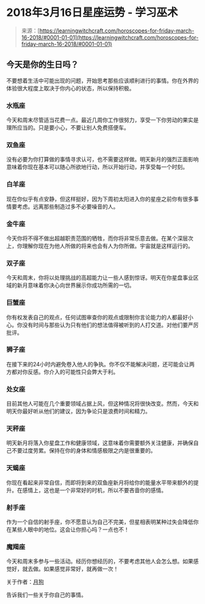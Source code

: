 <!--yml

类别：未分类

日期：2024-06-12 18:19:56

-->

# 2018年3月16日星座运势 - 学习巫术

> 来源：[https://learningwitchcraft.com/horoscopes-for-friday-march-16-2018/#0001-01-01](https://learningwitchcraft.com/horoscopes-for-friday-march-16-2018/#0001-01-01)

## 今天是你的生日吗？

不要想着生活中可能出现的问题，开始思考那些应该顺利进行的事情。你在外界的体验很大程度上取决于你内心的状态，所以保持积极。

### 水瓶座

今天和周末尽管适当花费一点。最近几周你工作很努力，享受一下你劳动的果实是理所应当的。只是要小心，不要让别人免费搭便车。

### 双鱼座

没有必要为你打算做的事情寻求认可，也不需要这样做。明天新月的强烈正面影响意味着你现在基本可以随心所欲地行动，所以开始行动，并享受每一个时刻。

### 白羊座

现在你似乎有点安静，但这样挺好，因为下周初太阳进入你的星座之前你有很多事情要考虑。远离那些制造过多不必要噪音的人。

### 金牛座

今天你将不得不做出超越职责范围的牺牲，而你将非常乐意去做。在某个深层次上，你理解你现在为他人所做的将来也会有人为你所做。宇宙就是这样运行的。

### 双子座

今天和周末，你将以处理挑战的高超能力让一些人感到惊讶。明天在你星盘事业区域的新月意味着你决心向世界展示你成功所需的一切。

### 巨蟹座

你有权发表自己的观点，任何试图审查你的观点或限制你言论能力的人都最好小心。你没有时间与那些认为只有他们的想法值得被听到的人打交道。对他们要严厉批评。

### 狮子座

在接下来的24小时内避免卷入他人的争执。你不仅不能解决问题，还可能会让两方都对你反感。你介入的可能性只会弊大于利。

### 处女座

目前其他人可能在几个重要领域占据上风，但这种情况将很快改变。然而，今天和明天你最好听从他们的建议，因为争论只是浪费时间和精力。

### 天秤座

明天新月将落入你星盘工作和健康领域，这意味着你需要额外关注健康，并确保自己不要过度劳累。保持在你的身体和情感极限之内是很重要的。

### 天蝎座

你现在看起来非常自信，而即将到来的双鱼座新月将给你的能量水平带来额外的提升。在感情上，这也是一个非常好的时机，所以不要吝啬你的感情。

### 射手座

作为一个自信的射手座，你不愿意认为自己不完美，但星相表明某种过失会降低你在某些人眼中的地位。这会让你担心吗？一点也不！

### 魔羯座

今天和周末多参与一些活动。经历你想经历的，不要考虑其他人会怎么想。如果感觉好，就去做。如果感觉非常好，就再做一次！

关于作者：[月狗](https://learningwitchcraft.com/profile/?tthayer/)

告诉我们一些关于你自己的事情。
